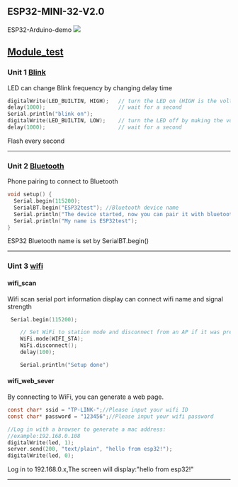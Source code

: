 ## ESP32-MINI-32-V2.0
ESP32-Arduino-demo
![](https://github.com/LilyGO/ESP32-MINI-32-V2.0/blob/master/ZZ_Images/image1.jpg)

## [Module_test](https://github.com/LilyGO/ESP32-MINI-32-V2.0/blob/master/Module_test/Blink/Blink.ino)

### Unit 1 [Blink](https://github.com/LilyGO/ESP32-MINI-32-V2.0/blob/master/Module_test/Blink/Blink.ino)

LED can change Blink frequency by changing delay time

```C
digitalWrite(LED_BUILTIN, HIGH);   // turn the LED on (HIGH is the voltage level)
delay(1000);                       // wait for a second
Serial.println("blink on");
digitalWrite(LED_BUILTIN, LOW);    // turn the LED off by making the voltage LOW
delay(1000);                       // wait for a second
```

Flash every second

---

### Unit 2 [Bluetooth](https://github.com/LilyGO/ESP32-MINI-32-V2.0/blob/master/Module_test/Bluetooth_test/Bluetooth_test.ino)

Phone pairing to connect to Bluetooth

```c
void setup() {
  Serial.begin(115200);
  SerialBT.begin("ESP32test"); //Bluetooth device name
  Serial.println("The device started, now you can pair it with bluetooth!");
  Serial.println("My name is ESP32test");
}
```
ESP32 Bluetooth name is set by SerialBT.begin()

---

### Uint 3 [wifi](https://github.com/LilyGO/ESP32-MINI-32-V2.0/tree/master/Module_test/Wifi_test_demo)

#### wifi_scan
Wifi scan serial port information display can connect wifi name and signal strength

```c
 Serial.begin(115200);

    // Set WiFi to station mode and disconnect from an AP if it was previously connected
    WiFi.mode(WIFI_STA);
    WiFi.disconnect();
    delay(100);

    Serial.println("Setup done")
```

#### wifi_web_sever

By connecting to WiFi, you can generate a web page.

```c
const char* ssid = "TP-LINK-";//Please input your wifi ID
const char* password = "123456";//Please input your wifi password

//Log in with a browser to generate a mac address:
//example:192.168.0.108
digitalWrite(led, 1);
server.send(200, "text/plain", "hello from esp32!");
digitalWrite(led, 0);
```
Log in to 192.168.0.x,The screen will display:"hello from esp32!"

---
